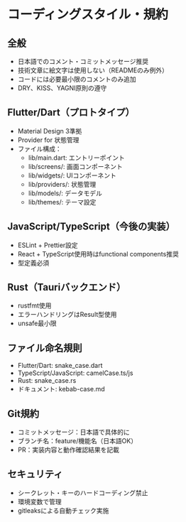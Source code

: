# コーディングスタイル・規約

## 全般
- 日本語でのコメント・コミットメッセージ推奨
- 技術文章に絵文字は使用しない（READMEのみ例外）
- コードには必要最小限のコメントのみ追加
- DRY、KISS、YAGNI原則の遵守

## Flutter/Dart（プロトタイプ）
- Material Design 3準拠
- Provider for 状態管理
- ファイル構成：
  - lib/main.dart: エントリーポイント
  - lib/screens/: 画面コンポーネント
  - lib/widgets/: UIコンポーネント
  - lib/providers/: 状態管理
  - lib/models/: データモデル
  - lib/themes/: テーマ設定

## JavaScript/TypeScript（今後の実装）
- ESLint + Prettier設定
- React + TypeScript使用時はfunctional components推奨
- 型定義必須

## Rust（Tauriバックエンド）
- rustfmt使用
- エラーハンドリングはResult型使用
- unsafe最小限

## ファイル命名規則
- Flutter/Dart: snake_case.dart
- TypeScript/JavaScript: camelCase.ts/js
- Rust: snake_case.rs
- ドキュメント: kebab-case.md

## Git規約
- コミットメッセージ：日本語で具体的に
- ブランチ名：feature/機能名（日本語OK）
- PR：実装内容と動作確認結果を記載

## セキュリティ
- シークレット・キーのハードコーディング禁止
- 環境変数で管理
- gitleaksによる自動チェック実施